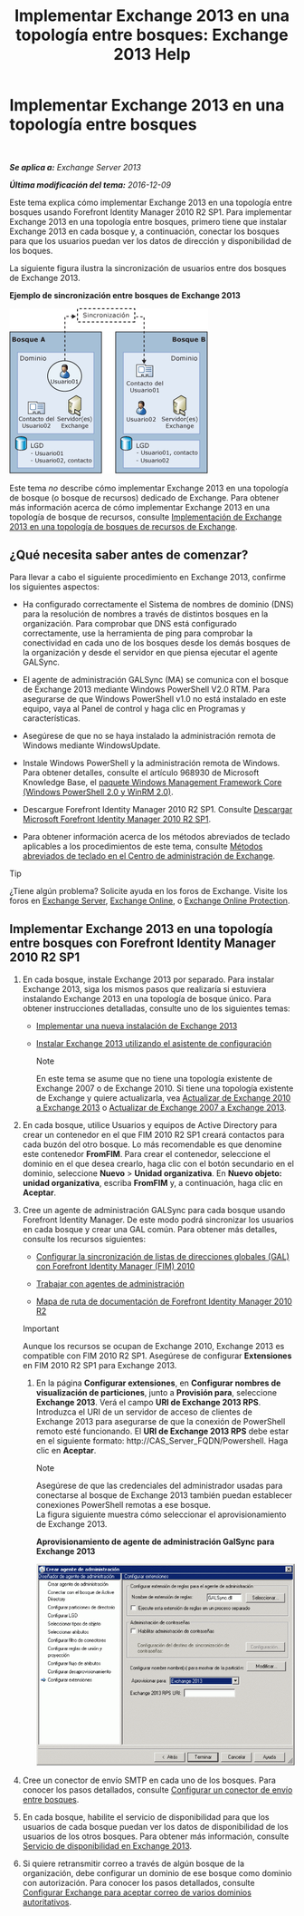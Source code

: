 ﻿---
title: 'Implementar Exchange 2013 en una topología entre bosques: Exchange 2013 Help'
TOCTitle: Implementar Exchange 2013 en una topología entre bosques
ms:assetid: 65be650f-d435-4f60-9ff0-5cb88a726abb
ms:mtpsurl: https://technet.microsoft.com/es-es/library/Aa998597(v=EXCHG.150)
ms:contentKeyID: 51406508
ms.date: 04/23/2018
mtps_version: v=EXCHG.150
ms.translationtype: HT
---

# Implementar Exchange 2013 en una topología entre bosques

 

_**Se aplica a:** Exchange Server 2013_

_**Última modificación del tema:** 2016-12-09_

Este tema explica cómo implementar Exchange 2013 en una topología entre bosques usando Forefront Identity Manager 2010 R2 SP1. Para implementar Exchange 2013 en una topología entre bosques, primero tiene que instalar Exchange 2013 en cada bosque y, a continuación, conectar los bosques para que los usuarios puedan ver los datos de dirección y disponibilidad de los boques.

La siguiente figura ilustra la sincronización de usuarios entre dos bosques de Exchange 2013.

**Ejemplo de sincronización entre bosques de Exchange 2013**

![Ejemplo de varios bosques de Exchange 2010](images/Aa998597.df0ba5dd-cb96-4542-98bd-2a425defe317(EXCHG.150).gif "Ejemplo de varios bosques de Exchange 2010")

Este tema *no* describe cómo implementar Exchange 2013 en una topología de bosque (o bosque de recursos) dedicado de Exchange. Para obtener más información acerca de cómo implementar Exchange 2013 en una topología de bosque de recursos, consulte [Implementación de Exchange 2013 en una topología de bosques de recursos de Exchange](deploy-exchange-2013-in-an-exchange-resource-forest-topology-exchange-2013-help.md).

## ¿Qué necesita saber antes de comenzar?

Para llevar a cabo el siguiente procedimiento en Exchange 2013, confirme los siguientes aspectos:

  - Ha configurado correctamente el Sistema de nombres de dominio (DNS) para la resolución de nombres a través de distintos bosques en la organización. Para comprobar que DNS está configurado correctamente, use la herramienta de ping para comprobar la conectividad en cada uno de los bosques desde los demás bosques de la organización y desde el servidor en que piensa ejecutar el agente GALSync.

  - El agente de administración GALSync (MA) se comunica con el bosque de Exchange 2013 mediante Windows PowerShell V2.0 RTM. Para asegurarse de que Windows PowerShell v1.0 no está instalado en este equipo, vaya al Panel de control y haga clic en Programas y características.

  - Asegúrese de que no se haya instalado la administración remota de Windows mediante WindowsUpdate.

  - Instale Windows PowerShell y la administración remota de Windows. Para obtener detalles, consulte el artículo 968930 de Microsoft Knowledge Base, el [paquete Windows Management Framework Core (Windows PowerShell 2.0 y WinRM 2.0)](http://go.microsoft.com/fwlink/p/?linkid=3052%26kbid=968930).

  - Descargue Forefront Identity Manager 2010 R2 SP1. Consulte [Descargar Microsoft Forefront Identity Manager 2010 R2 SP1](https://go.microsoft.com/fwlink/p/?linkid=279868).

  - Para obtener información acerca de los métodos abreviados de teclado aplicables a los procedimientos de este tema, consulte [Métodos abreviados de teclado en el Centro de administración de Exchange](keyboard-shortcuts-in-the-exchange-admin-center-exchange-online-protection-help.md).


> [!TIP]
> ¿Tiene algún problema? Solicite ayuda en los foros de Exchange. Visite los foros en <A href="https://go.microsoft.com/fwlink/p/?linkid=60612">Exchange Server</A>, <A href="https://go.microsoft.com/fwlink/p/?linkid=267542">Exchange Online</A>, o <A href="https://go.microsoft.com/fwlink/p/?linkid=285351">Exchange Online Protection</A>.



## Implementar Exchange 2013 en una topología entre bosques con Forefront Identity Manager 2010 R2 SP1

1.  En cada bosque, instale Exchange 2013 por separado. Para instalar Exchange 2013, siga los mismos pasos que realizaría si estuviera instalando Exchange 2013 en una topología de bosque único. Para obtener instrucciones detalladas, consulte uno de los siguientes temas:
    
      - [Implementar una nueva instalación de Exchange 2013](deploy-a-new-installation-of-exchange-2013-exchange-2013-help.md)
    
      - [Instalar Exchange 2013 utilizando el asistente de configuración](install-exchange-2013-using-the-setup-wizard-exchange-2013-help.md)
        

        > [!NOTE]
        > En este tema se asume que no tiene una topología existente de Exchange 2007 o de Exchange 2010. Si tiene una topología existente de Exchange y quiere actualizarla, vea <A href="upgrade-from-exchange-2010-to-exchange-2013-exchange-2013-help.md">Actualizar de Exchange&nbsp;2010 a Exchange&nbsp;2013</A> o <A href="upgrade-from-exchange-2007-to-exchange-2013-exchange-2013-help.md">Actualizar de Exchange&nbsp;2007 a Exchange&nbsp;2013</A>.



2.  En cada bosque, utilice Usuarios y equipos de Active Directory para crear un contenedor en el que FIM 2010 R2 SP1 creará contactos para cada buzón del otro bosque. Lo más recomendable es que denomine este contenedor **FromFIM**. Para crear el contenedor, seleccione el dominio en el que desea crearlo, haga clic con el botón secundario en el dominio, seleccione **Nuevo** \> **Unidad organizativa**. En **Nuevo objeto: unidad organizativa**, escriba **FromFIM** y, a continuación, haga clic en **Aceptar**.

3.  Cree un agente de administración GALSync para cada bosque usando Forefront Identity Manager. De este modo podrá sincronizar los usuarios en cada bosque y crear una GAL común. Para obtener más detalles, consulte los recursos siguientes:
    
      - [Configurar la sincronización de listas de direcciones globales (GAL) con Forefront Identity Manager (FIM) 2010](https://go.microsoft.com/fwlink/p/?linkid=279869)
    
      - [Trabajar con agentes de administración](https://go.microsoft.com/fwlink/p/?linkid=279870)
    
      - [Mapa de ruta de documentación de Forefront Identity Manager 2010 R2](https://go.microsoft.com/fwlink/p/?linkid=279871)
    

    > [!IMPORTANT]
    > Aunque los recursos se ocupan de Exchange 2010, Exchange&nbsp;2013 es compatible con FIM 2010 R2 SP1. Asegúrese de configurar <STRONG>Extensiones</STRONG> en FIM 2010 R2 SP1 para Exchange&nbsp;2013.

    
    1.  En la página **Configurar extensiones**, en **Configurar nombres de visualización de particiones**, junto a **Provisión para**, seleccione **Exchange 2013**. Verá el campo **URI de Exchange 2013 RPS**. Introduzca el URI de un servidor de acceso de clientes de Exchange 2013 para asegurarse de que la conexión de PowerShell remoto esté funcionando. El **URI de Exchange 2013 RPS** debe estar en el siguiente formato: http://CAS\_Server\_FQDN/Powershell. Haga clic en **Aceptar**.
        

        > [!NOTE]
        > Asegúrese de que las credenciales del administrador usadas para conectarse al bosque de Exchange&nbsp;2013&nbsp;también puedan establecer conexiones PowerShell remotas a ese bosque.<BR>La figura siguiente muestra cómo seleccionar el aprovisionamiento de Exchange&nbsp;2013.

        
        **Aprovisionamiento de agente de administración GalSync para Exchange 2013**
        
        ![Aprovisionamiento de Exchange 2010 del agente de administración](images/Aa998597.8f403cda-e5e4-4edf-887f-c1ed46cee3f5(EXCHG.150).gif "Aprovisionamiento de Exchange 2010 del agente de administración")  

4.  Cree un conector de envío SMTP en cada uno de los bosques. Para conocer los pasos detallados, consulte [Configurar un conector de envío entre bosques](configure-a-cross-forest-send-connector-exchange-2013-help.md).

5.  En cada bosque, habilite el servicio de disponibilidad para que los usuarios de cada bosque puedan ver los datos de disponibilidad de los usuarios de los otros bosques. Para obtener más información, consulte [Servicio de disponibilidad en Exchange 2013](availability-service-in-exchange-2013-exchange-2013-help.md).

6.  Si quiere retransmitir correo a través de algún bosque de la organización, debe configurar un dominio de ese bosque como dominio con autorización. Para conocer los pasos detallados, consulte [Configurar Exchange para aceptar correo de varios dominios autoritativos](configure-exchange-to-accept-mail-for-multiple-authoritative-domains-exchange-2013-help.md).

